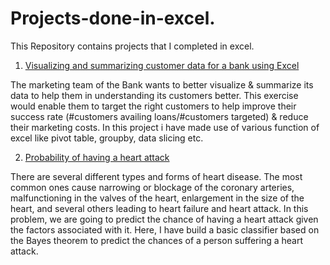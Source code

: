 # Projects-done-in-excel.
This Repository contains projects that I completed in excel.

1) [Visualizing and summarizing customer data for a bank using Excel](https://github.com/Niha-analytics/Projects-done-in-excel./tree/main/Visualizing%20and%20summarizing%20customer%20data%20for%20a%20bank%20using%20Excel)

The marketing team of the Bank wants to better visualize & summarize its data to help them in understanding its customers better. This exercise would enable them to target the right customers to help improve their success rate (#customers availing loans/#customers targeted) & reduce their marketing costs.
   In this project i have made use of various function of excel like pivot table, groupby, data slicing etc.

2) [Probability of having a heart attack](https://github.com/Niha-analytics/Projects-on-data-analysis-done-in-excel./tree/main/Probability%20of%20having%20a%20heart%20attack_Naive%20bayes)

There are several different types and forms of heart disease. The most common ones cause narrowing or blockage of the coronary arteries, malfunctioning in the valves of the heart, enlargement in the size of the heart, and several others leading to heart failure and heart attack.
In this problem, we are going to predict the chance of having a heart attack given the
factors associated with it.
Here, I have build a basic classifier based on the Bayes
theorem to predict the chances of a person suffering a heart attack.
